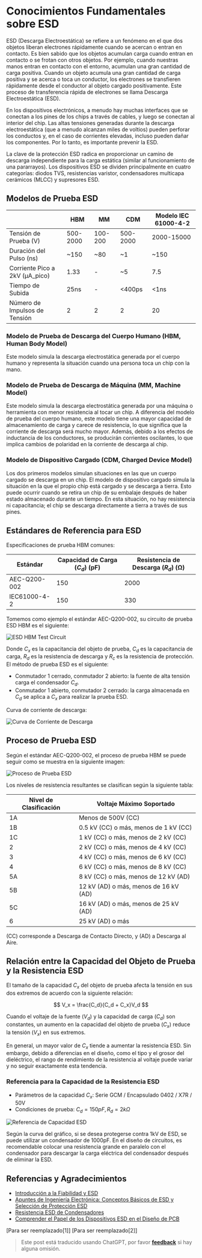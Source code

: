 # Conocimientos Fundamentales sobre ESD

ESD (Descarga Electroestática) se refiere a un fenómeno en el que dos objetos liberan electrones rápidamente cuando se acercan o entran en contacto. Es bien sabido que los objetos acumulan carga cuando entran en contacto o se frotan con otros objetos. Por ejemplo, cuando nuestras manos entran en contacto con el entorno, acumulan una gran cantidad de carga positiva. Cuando un objeto acumula una gran cantidad de carga positiva y se acerca o toca un conductor, los electrones se transfieren rápidamente desde el conductor al objeto cargado positivamente. Este proceso de transferencia rápida de electrones se llama Descarga Electroestática (ESD).

En los dispositivos electrónicos, a menudo hay muchas interfaces que se conectan a los pines de los chips a través de cables, y luego se conectan al interior del chip. Las altas tensiones generadas durante la descarga electroestática (que a menudo alcanzan miles de voltios) pueden perforar los conductos y, en el caso de corrientes elevadas, incluso pueden dañar los componentes. Por lo tanto, es importante prevenir la ESD.

La clave de la protección ESD radica en proporcionar un camino de descarga independiente para la carga estática (similar al funcionamiento de una pararrayos). Los dispositivos ESD se dividen principalmente en cuatro categorías: diodos TVS, resistencias varistor, condensadores multicapa cerámicos (MLCC) y supresores ESD.

## Modelos de Prueba ESD

|                                 | HBM      | MM      | CDM      | Modelo IEC 61000-4-2 |
| ------------------------------- | -------- | ------- | -------- | ------------------- |
| Tensión de Prueba (V)            | 500-2000 | 100-200 | 500-2000 | 2000-15000          |
| Duración del Pulso (ns)         | ~150     | ~80     | ~1       | ~150                |
| Corriente Pico a 2kV (μA_pico)   | 1.33     | -       | ~5       | 7.5                 |
| Tiempo de Subida                | 25ns     | -       | <400ps   | <1ns                |
| Número de Impulsos de Tensión   | 2        | 2       | 2        | 20                  |

### Modelo de Prueba de Descarga del Cuerpo Humano (HBM, Human Body Model)

Este modelo simula la descarga electrostática generada por el cuerpo humano y representa la situación cuando una persona toca un chip con la mano.

### Modelo de Prueba de Descarga de Máquina (MM, Machine Model)

Este modelo simula la descarga electrostática generada por una máquina o herramienta con menor resistencia al tocar un chip. A diferencia del modelo de prueba del cuerpo humano, este modelo tiene una mayor capacidad de almacenamiento de carga y carece de resistencia, lo que significa que la corriente de descarga será mucho mayor. Además, debido a los efectos de inductancia de los conductores, se producirán corrientes oscilantes, lo que implica cambios de polaridad en la corriente de descarga al chip.

### Modelo de Dispositivo Cargado (CDM, Charged Device Model)

Los dos primeros modelos simulan situaciones en las que un cuerpo cargado se descarga en un chip. El modelo de dispositivo cargado simula la situación en la que el propio chip está cargado y se descarga a tierra. Esto puede ocurrir cuando se retira un chip de su embalaje después de haber estado almacenado durante un tiempo. En esta situación, no hay resistencia ni capacitancia; el chip se descarga directamente a tierra a través de sus pines.

## Estándares de Referencia para ESD

Especificaciones de prueba HBM comunes:

| Estándar         | Capacidad de Carga ($C_d$) (pF) | Resistencia de Descarga ($R_d$) (Ω) |
| --------------- | ----------------------------- | --------------------------------- |
| AEC-Q200-002    | 150                           | 2000                              |
| IEC61000-4-2    | 150                           | 330                               |

Tomemos como ejemplo el estándar AEC-Q200-002, su circuito de prueba ESD HBM es el siguiente:

![ESD HBM Test Circuit](https://img.wiki-power.com/d/wiki-media/img/20211215164751.png)

Donde $C_x$ es la capacitancia del objeto de prueba, $C_d$ es la capacitancia de carga, $R_d$ es la resistencia de descarga y $R_c$ es la resistencia de protección. El método de prueba ESD es el siguiente:

- Conmutador 1 cerrado, conmutador 2 abierto: la fuente de alta tensión carga el condensador $C_d$.
- Conmutador 1 abierto, conmutador 2 cerrado: la carga almacenada en $C_d$ se aplica a $C_x$ para realizar la prueba ESD.

Curva de corriente de descarga:

![Curva de Corriente de Descarga](https://img.wiki-power.com/d/wiki-media/img/20211215165312.png)

## Proceso de Prueba ESD

Según el estándar AEC-Q200-002, el proceso de prueba HBM se puede seguir como se muestra en la siguiente imagen:

![Proceso de Prueba ESD](https://img.wiki-power.com/d/wiki-media/img/20211215165447.png)

Los niveles de resistencia resultantes se clasifican según la siguiente tabla:

| Nivel de Clasificación | Voltaje Máximo Soportado     |
| ----------------------- | ---------------------------- |
| 1A                      | Menos de 500V (CC)           |
| 1B                      | 0.5 kV (CC) o más, menos de 1 kV (CC) |
| 1C                      | 1 kV (CC) o más, menos de 2 kV (CC) |
| 2                       | 2 kV (CC) o más, menos de 4 kV (CC) |
| 3                       | 4 kV (CC) o más, menos de 6 kV (CC) |
| 4                       | 6 kV (CC) o más, menos de 8 kV (CC) |
| 5A                      | 8 kV (CC) o más, menos de 12 kV (AD) |
| 5B                      | 12 kV (AD) o más, menos de 16 kV (AD) |
| 5C                      | 16 kV (AD) o más, menos de 25 kV (AD) |
| 6                       | 25 kV (AD) o más              |

(CC) corresponde a Descarga de Contacto Directo, y (AD) a Descarga al Aire.

## Relación entre la Capacidad del Objeto de Prueba y la Resistencia ESD

El tamaño de la capacidad $C_x$ del objeto de prueba afecta la tensión en sus dos extremos de acuerdo con la siguiente relación:

$$
V_x = \frac{C_d}{C_d + C_x}V_d
$$

Cuando el voltaje de la fuente ($V_d$) y la capacidad de carga ($C_d$) son constantes, un aumento en la capacidad del objeto de prueba ($C_x$) reduce la tensión ($V_x$) en sus extremos.

En general, un mayor valor de $C_x$ tiende a aumentar la resistencia ESD. Sin embargo, debido a diferencias en el diseño, como el tipo y el grosor del dieléctrico, el rango de rendimiento de la resistencia al voltaje puede variar y no seguir exactamente esta tendencia.

### Referencia para la Capacidad de la Resistencia ESD

- Parámetros de la capacidad $C_x$: Serie GCM / Encapsulado 0402 / X7R / 50V
- Condiciones de prueba: $C_d=150pF, R_d=2kΩ$

![Referencia de Capacidad ESD](https://img.wiki-power.com/d/wiki-media/img/20211215172528.png)

Según la curva del gráfico, si se desea protegerse contra 1kV de ESD, se puede utilizar un condensador de 1000pF. En el diseño de circuitos, es recomendable colocar una resistencia grande en paralelo con el condensador para descargar la carga eléctrica del condensador después de eliminar la ESD.

## Referencias y Agradecimientos

- [Introducción a la Fiabilidad y ESD](https://mazhaoxin.github.io/2021/08/01/Reliability_and_ESD_Introduction/)
- [Apuntes de Ingeniería Electrónica: Conceptos Básicos de ESD y Selección de Protección ESD](https://haipeng.me/2019/09/03/esd-protection/)
- [Resistencia ESD de Condensadores](https://article.murata.com/en-us/article/esd-resistance-of-capacitors)
- [Comprender el Papel de los Dispositivos ESD en el Diseño de PCB](http://murata.eetrend.com/article/2021-11/1004974.html)

[Para ser reemplazado[1]]
[Para ser reemplazado[2]]

> Este post está traducido usando ChatGPT, por favor [**feedback**](https://github.com/linyuxuanlin/Wiki_MkDocs/issues/new) si hay alguna omisión.